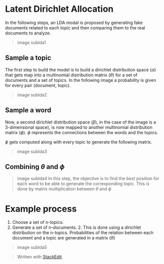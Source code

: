 # Latent Dirichlet Allocation

In the following steps, an LDA modal is proposed by generating fake documents related to each topic and then comparing them to the real documents to analyze.

> image sublda1

## Sample a topic

The first step to build the model is to build a dirichlet distribution space ($\alpha$) that gets map into a multinomial distribution matrix ($\theta$) for a set of documents and a set of topics. In the following image a probability is given for every pair (document, topic).

> image sublda2

## Sample a word

Now, a second dirichlet distribution space ($\beta$), in the case of the image is a 3-dimensional space),  is now mapped to another multinomial distribution matrix ($\phi$). $\phi$ represents the connections between the words and the topics.

$\phi$ gets computed along with every topic to generate the following matrix.

> image sublda3

## Combining $\theta$ and $\phi$

> image sublda4
In this step, the objective is to find the best position for each word to be able to generate the corresponding topic. This is done by matrix multiplication between $\theta$ and $\phi$


# Example process

1. Choose a set of n-topics.
1. Generate a set of n-documents. 
	2. This is done using a dirichlet distribution on the n-topics. Probabilities of the relation between each document and a topic are generated in a matrix ($\theta$)

> image sublda5




> Written with [StackEdit](https://stackedit.io/).
<!--stackedit_data:
eyJoaXN0b3J5IjpbNzM2MzM2MzFdfQ==
-->